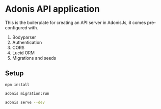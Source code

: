 # Adonis API application

This is the boilerplate for creating an API server in AdonisJs, it comes pre-configured with.

1. Bodyparser
2. Authentication
3. CORS
4. Lucid ORM
5. Migrations and seeds

## Setup



```bash
npm install
```


```bash
adonis migration:run
```



```bash
adonis serve --dev
```
